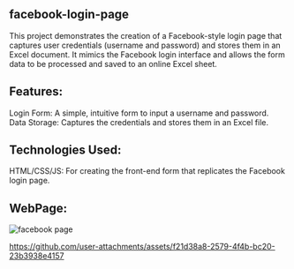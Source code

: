 
## facebook-login-page
This project demonstrates the creation of a Facebook-style login page that captures user credentials (username and password) and stores them in an Excel document. It mimics the Facebook login interface and allows the form data to be processed and saved to an online Excel sheet.
## Features:
Login Form: A simple, intuitive form to input a username and password.
Data Storage: Captures the credentials and stores them in an Excel file.
## Technologies Used:
HTML/CSS/JS: For creating the front-end form that replicates the Facebook login page.

## WebPage:
![facebook page](https://github.com/user-attachments/assets/ad9efff4-09d9-4b0d-a9d9-bd657b94399b)

https://github.com/user-attachments/assets/f21d38a8-2579-4f4b-bc20-23b3938e4157

